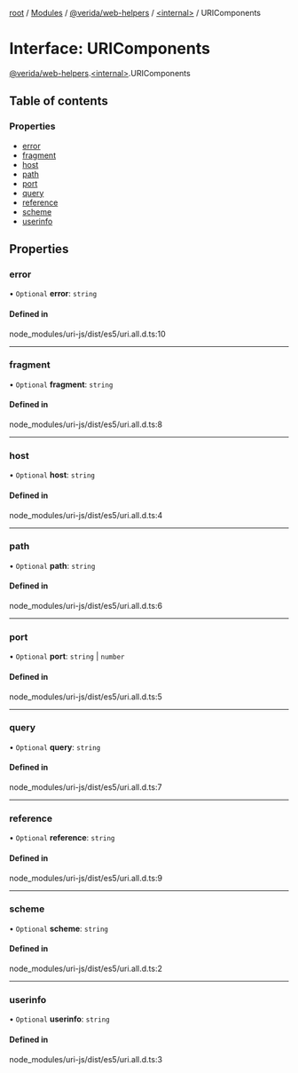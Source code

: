 [root](../README.md) / [Modules](../modules.md) / [@verida/web-helpers](../modules/verida_web_helpers.md) / [<internal\>](../modules/verida_web_helpers._internal_.md) / URIComponents

# Interface: URIComponents

[@verida/web-helpers](../modules/verida_web_helpers.md).[<internal\>](../modules/verida_web_helpers._internal_.md).URIComponents

## Table of contents

### Properties

- [error](verida_web_helpers._internal_.URIComponents.md#error)
- [fragment](verida_web_helpers._internal_.URIComponents.md#fragment)
- [host](verida_web_helpers._internal_.URIComponents.md#host)
- [path](verida_web_helpers._internal_.URIComponents.md#path)
- [port](verida_web_helpers._internal_.URIComponents.md#port)
- [query](verida_web_helpers._internal_.URIComponents.md#query)
- [reference](verida_web_helpers._internal_.URIComponents.md#reference)
- [scheme](verida_web_helpers._internal_.URIComponents.md#scheme)
- [userinfo](verida_web_helpers._internal_.URIComponents.md#userinfo)

## Properties

### error

• `Optional` **error**: `string`

#### Defined in

node_modules/uri-js/dist/es5/uri.all.d.ts:10

___

### fragment

• `Optional` **fragment**: `string`

#### Defined in

node_modules/uri-js/dist/es5/uri.all.d.ts:8

___

### host

• `Optional` **host**: `string`

#### Defined in

node_modules/uri-js/dist/es5/uri.all.d.ts:4

___

### path

• `Optional` **path**: `string`

#### Defined in

node_modules/uri-js/dist/es5/uri.all.d.ts:6

___

### port

• `Optional` **port**: `string` \| `number`

#### Defined in

node_modules/uri-js/dist/es5/uri.all.d.ts:5

___

### query

• `Optional` **query**: `string`

#### Defined in

node_modules/uri-js/dist/es5/uri.all.d.ts:7

___

### reference

• `Optional` **reference**: `string`

#### Defined in

node_modules/uri-js/dist/es5/uri.all.d.ts:9

___

### scheme

• `Optional` **scheme**: `string`

#### Defined in

node_modules/uri-js/dist/es5/uri.all.d.ts:2

___

### userinfo

• `Optional` **userinfo**: `string`

#### Defined in

node_modules/uri-js/dist/es5/uri.all.d.ts:3
